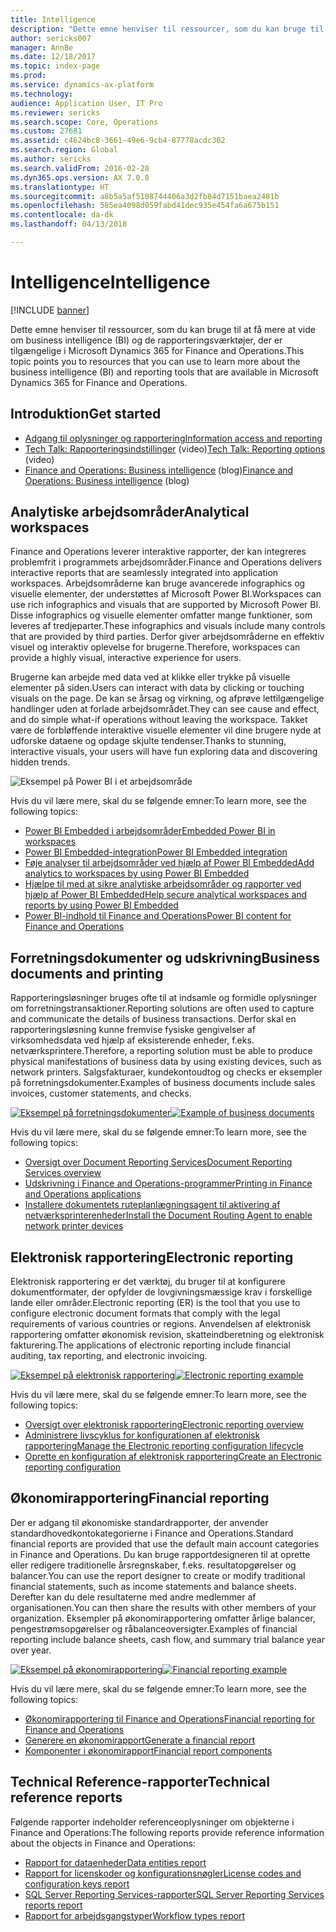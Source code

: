```yaml
---
title: Intelligence
description: "Dette emne henviser til ressourcer, som du kan bruge til at få mere at vide om business intelligence og de rapporteringsværktøjer, der er tilgængelige i Microsoft Dynamics 365 for Finance and Operations."
author: sericks007
manager: AnnBe
ms.date: 12/18/2017
ms.topic: index-page
ms.prod: 
ms.service: dynamics-ax-platform
ms.technology: 
audience: Application User, IT Pro
ms.reviewer: sericks
ms.search.scope: Core, Operations
ms.custom: 27681
ms.assetid: c4624bc8-3661-49e6-9cb4-87778acdc302
ms.search.region: Global
ms.author: sericks
ms.search.validFrom: 2016-02-28
ms.dyn365.ops.version: AX 7.0.0
ms.translationtype: HT
ms.sourcegitcommit: a8b5a5af5108744406a3d2fb84d7151baea2481b
ms.openlocfilehash: 585ea4098d059fabd41dec935e454fa6a675b151
ms.contentlocale: da-dk
ms.lasthandoff: 04/13/2018

---
```


# <a name="intelligence"></a><span data-ttu-id="4563d-103">Intelligence</span><span class="sxs-lookup"><span data-stu-id="4563d-103">Intelligence</span></span>

[!INCLUDE [banner](../includes/banner.md)]

<span data-ttu-id="4563d-104">Dette emne henviser til ressourcer, som du kan bruge til at få mere at vide om business intelligence (BI) og de rapporteringsværktøjer, der er tilgængelige i Microsoft Dynamics 365 for Finance and Operations.</span><span class="sxs-lookup"><span data-stu-id="4563d-104">This topic points you to resources that you can use to learn more about the business intelligence (BI) and reporting tools that are available in Microsoft Dynamics 365 for Finance and Operations.</span></span>

## <a name="get-started"></a><span data-ttu-id="4563d-105">Introduktion</span><span class="sxs-lookup"><span data-stu-id="4563d-105">Get started</span></span>
- [<span data-ttu-id="4563d-106">Adgang til oplysninger og rapportering</span><span class="sxs-lookup"><span data-stu-id="4563d-106">Information access and reporting</span></span>](information-access-reporting.md)
- <span data-ttu-id="4563d-107">[Tech Talk: Rapporteringsindstillinger](https://www.youtube.com/watch?v=NzZONjKs5xA) (video)</span><span class="sxs-lookup"><span data-stu-id="4563d-107">[Tech Talk: Reporting options](https://www.youtube.com/watch?v=NzZONjKs5xA) (video)</span></span>
- <span data-ttu-id="4563d-108">[Finance and Operations: Business intelligence](https://blogs.msdn.microsoft.com/dynamicsaxbi/) (blog)</span><span class="sxs-lookup"><span data-stu-id="4563d-108">[Finance and Operations: Business intelligence](https://blogs.msdn.microsoft.com/dynamicsaxbi/) (blog)</span></span>

## <a name="analytical-workspaces"></a><span data-ttu-id="4563d-109">Analytiske arbejdsområder</span><span class="sxs-lookup"><span data-stu-id="4563d-109">Analytical workspaces</span></span>
<span data-ttu-id="4563d-110">Finance and Operations leverer interaktive rapporter, der kan integreres problemfrit i programmets arbejdsområder.</span><span class="sxs-lookup"><span data-stu-id="4563d-110">Finance and Operations delivers interactive reports that are seamlessly integrated into application workspaces.</span></span> <span data-ttu-id="4563d-111">Arbejdsområderne kan bruge avancerede infographics og visuelle elementer, der understøttes af Microsoft Power BI.</span><span class="sxs-lookup"><span data-stu-id="4563d-111">Workspaces can use rich infographics and visuals that are supported by Microsoft Power BI.</span></span> <span data-ttu-id="4563d-112">Disse infographics og visuelle elementer omfatter mange funktioner, som leveres af tredjeparter.</span><span class="sxs-lookup"><span data-stu-id="4563d-112">These infographics and visuals include many controls that are provided by third parties.</span></span> <span data-ttu-id="4563d-113">Derfor giver arbejdsområderne en effektiv visuel og interaktiv oplevelse for brugerne.</span><span class="sxs-lookup"><span data-stu-id="4563d-113">Therefore, workspaces can provide a highly visual, interactive experience for users.</span></span>

<span data-ttu-id="4563d-114">Brugerne kan arbejde med data ved at klikke eller trykke på visuelle elementer på siden.</span><span class="sxs-lookup"><span data-stu-id="4563d-114">Users can interact with data by clicking or touching visuals on the page.</span></span> <span data-ttu-id="4563d-115">De kan se årsag og virkning, og afprøve lettilgængelige handlinger uden at forlade arbejdsområdet.</span><span class="sxs-lookup"><span data-stu-id="4563d-115">They can see cause and effect, and do simple what-if operations without leaving the workspace.</span></span> <span data-ttu-id="4563d-116">Takket være de forbløffende interaktive visuelle elementer vil dine brugere nyde at udforske dataene og opdage skjulte tendenser.</span><span class="sxs-lookup"><span data-stu-id="4563d-116">Thanks to stunning, interactive visuals, your users will have fun exploring data and discovering hidden trends.</span></span>

![Eksempel på Power BI i et arbejdsområde](./media/Power-BI-in-D365-Workspace.png)

 <span data-ttu-id="4563d-118">Hvis du vil lære mere, skal du se følgende emner:</span><span class="sxs-lookup"><span data-stu-id="4563d-118">To learn more, see the following topics:</span></span>

 - [<span data-ttu-id="4563d-119">Power BI Embedded i arbejdsområder</span><span class="sxs-lookup"><span data-stu-id="4563d-119">Embedded Power BI in workspaces</span></span>](embed-power-bi-workspaces.md)
 - [<span data-ttu-id="4563d-120">Power BI Embedded-integration</span><span class="sxs-lookup"><span data-stu-id="4563d-120">Power BI Embedded integration</span></span>](power-bi-embedded-integration.md)
 - [<span data-ttu-id="4563d-121">Føje analyser til arbejdsområder ved hjælp af Power BI Embedded</span><span class="sxs-lookup"><span data-stu-id="4563d-121">Add analytics to workspaces by using Power BI Embedded</span></span>](add-analytics-tab-workspaces.md)
 - [<span data-ttu-id="4563d-122">Hjælpe til med at sikre analytiske arbejdsområder og rapporter ved hjælp af Power BI Embedded</span><span class="sxs-lookup"><span data-stu-id="4563d-122">Help secure analytical workspaces and reports by using Power BI Embedded</span></span>](secure-analytical-workspaces.md)
 - [<span data-ttu-id="4563d-123">Power BI-indhold til Finance and Operations</span><span class="sxs-lookup"><span data-stu-id="4563d-123">Power BI content for Finance and Operations</span></span>](power-bi-home-page.md)

## <a name="business-documents-and-printing"></a><span data-ttu-id="4563d-124">Forretningsdokumenter og udskrivning</span><span class="sxs-lookup"><span data-stu-id="4563d-124">Business documents and printing</span></span>
<span data-ttu-id="4563d-125">Rapporteringsløsninger bruges ofte til at indsamle og formidle oplysninger om forretningstransaktioner.</span><span class="sxs-lookup"><span data-stu-id="4563d-125">Reporting solutions are often used to capture and communicate the details of business transactions.</span></span> <span data-ttu-id="4563d-126">Derfor skal en rapporteringsløsning kunne fremvise fysiske gengivelser af virksomhedsdata ved hjælp af eksisterende enheder, f.eks. netværksprintere.</span><span class="sxs-lookup"><span data-stu-id="4563d-126">Therefore, a reporting solution must be able to produce physical manifestations of business data by using existing devices, such as network printers.</span></span> <span data-ttu-id="4563d-127">Salgsfakturaer, kundekontoudtog og checks er eksempler på forretningsdokumenter.</span><span class="sxs-lookup"><span data-stu-id="4563d-127">Examples of business documents include sales invoices, customer statements, and checks.</span></span>

<span data-ttu-id="4563d-128">[![Eksempel på forretningsdokumenter](./media/image-of-business-documents-1024x632.png)](./media/image-of-business-documents.png)</span><span class="sxs-lookup"><span data-stu-id="4563d-128">[![Example of business documents](./media/image-of-business-documents-1024x632.png)](./media/image-of-business-documents.png)</span></span>

<span data-ttu-id="4563d-129">Hvis du vil lære mere, skal du se følgende emner:</span><span class="sxs-lookup"><span data-stu-id="4563d-129">To learn more, see the following topics:</span></span>

- [<span data-ttu-id="4563d-130">Oversigt over Document Reporting Services</span><span class="sxs-lookup"><span data-stu-id="4563d-130">Document Reporting Services overview</span></span>](document-reporting-services.md)
- [<span data-ttu-id="4563d-131">Udskrivning i Finance and Operations-programmer</span><span class="sxs-lookup"><span data-stu-id="4563d-131">Printing in Finance and Operations applications</span></span>](print-documents.md)
- [<span data-ttu-id="4563d-132">Installere dokumentets ruteplanlægningsagent til aktivering af netværksprinterenheder</span><span class="sxs-lookup"><span data-stu-id="4563d-132">Install the Document Routing Agent to enable network printer devices</span></span>](install-document-routing-agent.md)

## <a name="electronic-reporting"></a><span data-ttu-id="4563d-133">Elektronisk rapportering</span><span class="sxs-lookup"><span data-stu-id="4563d-133">Electronic reporting</span></span>
<span data-ttu-id="4563d-134">Elektronisk rapportering er det værktøj, du bruger til at konfigurere dokumentformater, der opfylder de lovgivningsmæssige krav i forskellige lande eller områder.</span><span class="sxs-lookup"><span data-stu-id="4563d-134">Electronic reporting (ER) is the tool that you use to configure electronic document formats that comply with the legal requirements of various countries or regions.</span></span> <span data-ttu-id="4563d-135">Anvendelsen af elektronisk rapportering omfatter økonomisk revision, skatteindberetning og elektronisk fakturering.</span><span class="sxs-lookup"><span data-stu-id="4563d-135">The applications of electronic reporting include financial auditing, tax reporting, and electronic invoicing.</span></span>

<span data-ttu-id="4563d-136">[![Eksempel på elektronisk rapportering](./media/electronic-reporting-example.png)](./media/electronic-reporting-example.png)</span><span class="sxs-lookup"><span data-stu-id="4563d-136">[![Electronic reporting example](./media/electronic-reporting-example.png)](./media/electronic-reporting-example.png)</span></span>

<span data-ttu-id="4563d-137">Hvis du vil lære mere, skal du se følgende emner:</span><span class="sxs-lookup"><span data-stu-id="4563d-137">To learn more, see the following topics:</span></span>

- [<span data-ttu-id="4563d-138">Oversigt over elektronisk rapportering</span><span class="sxs-lookup"><span data-stu-id="4563d-138">Electronic reporting overview</span></span>](general-electronic-reporting.md)
- [<span data-ttu-id="4563d-139">Administrere livscyklus for konfigurationen af elektronisk rapportering</span><span class="sxs-lookup"><span data-stu-id="4563d-139">Manage the Electronic reporting configuration lifecycle</span></span>](general-electronic-reporting-manage-configuration-lifecycle.md)
- [<span data-ttu-id="4563d-140">Oprette en konfiguration af elektronisk rapportering</span><span class="sxs-lookup"><span data-stu-id="4563d-140">Create an Electronic reporting configuration</span></span>](electronic-reporting-configuration.md)

## <a name="financial-reporting"></a><span data-ttu-id="4563d-141">Økonomirapportering</span><span class="sxs-lookup"><span data-stu-id="4563d-141">Financial reporting</span></span>
<span data-ttu-id="4563d-142">Der er adgang til økonomiske standardrapporter, der anvender standardhovedkontokategorierne i Finance and Operations.</span><span class="sxs-lookup"><span data-stu-id="4563d-142">Standard financial reports are provided that use the default main account categories in Finance and Operations.</span></span> <span data-ttu-id="4563d-143">Du kan bruge rapportdesigneren til at oprette eller redigere traditionelle årsregnskaber, f.eks. resultatopgørelser og balancer.</span><span class="sxs-lookup"><span data-stu-id="4563d-143">You can use the report designer to create or modify traditional financial statements, such as income statements and balance sheets.</span></span> <span data-ttu-id="4563d-144">Derefter kan du dele resultaterne med andre medlemmer af organisationen.</span><span class="sxs-lookup"><span data-stu-id="4563d-144">You can then share the results with other members of your organization.</span></span> <span data-ttu-id="4563d-145">Eksempler på økonomirapportering omfatter årlige balancer, pengestrømsopgørelser og råbalanceoversigter.</span><span class="sxs-lookup"><span data-stu-id="4563d-145">Examples of financial reporting include balance sheets, cash flow, and summary trial balance year over year.</span></span>

<span data-ttu-id="4563d-146">[![Eksempel på økonomirapportering](./media/financial-reporting-example.png)](./media/financial-reporting-example.png)</span><span class="sxs-lookup"><span data-stu-id="4563d-146">[![Financial reporting example](./media/financial-reporting-example.png)](./media/financial-reporting-example.png)</span></span>

<span data-ttu-id="4563d-147">Hvis du vil lære mere, skal du se følgende emner:</span><span class="sxs-lookup"><span data-stu-id="4563d-147">To learn more, see the following topics:</span></span>

- [<span data-ttu-id="4563d-148">Økonomirapportering til Finance and Operations</span><span class="sxs-lookup"><span data-stu-id="4563d-148">Financial reporting for Finance and Operations</span></span>](financial-reporting-intro.md)
- [<span data-ttu-id="4563d-149">Generere en økonomirapport</span><span class="sxs-lookup"><span data-stu-id="4563d-149">Generate a financial report</span></span>](generate-financial-report.md)
- [<span data-ttu-id="4563d-150">Komponenter i økonomirapport</span><span class="sxs-lookup"><span data-stu-id="4563d-150">Financial report components</span></span>](financial-report-components.md)

## <a name="technical-reference-reports"></a><span data-ttu-id="4563d-151">Technical Reference-rapporter</span><span class="sxs-lookup"><span data-stu-id="4563d-151">Technical reference reports</span></span>
<span data-ttu-id="4563d-152">Følgende rapporter indeholder referenceoplysninger om objekterne i Finance and Operations:</span><span class="sxs-lookup"><span data-stu-id="4563d-152">The following reports provide reference information about the objects in Finance and Operations:</span></span>

- [<span data-ttu-id="4563d-153">Rapport for dataenheder</span><span class="sxs-lookup"><span data-stu-id="4563d-153">Data entities report</span></span>](../data-entities/data-entities-report.md)
- [<span data-ttu-id="4563d-154">Rapport for licenskoder og konfigurationsnøgler</span><span class="sxs-lookup"><span data-stu-id="4563d-154">License codes and configuration keys report</span></span>](../sysadmin/license-codes-configuration-keys-report.md)
- [<span data-ttu-id="4563d-155">SQL Server Reporting Services-rapporter</span><span class="sxs-lookup"><span data-stu-id="4563d-155">SQL Server Reporting Services reports report</span></span>](SSRS-report.md)
- [<span data-ttu-id="4563d-156">Rapport for arbejdsgangstyper</span><span class="sxs-lookup"><span data-stu-id="4563d-156">Workflow types report</span></span>](../../fin-and-ops/organization-administration/workflow-types-report.md)

